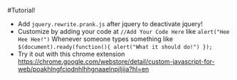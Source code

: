 #Tutorial!

* Add ```jquery.rewrite.prank.js``` after jquery to deactivate jquery!
* Customize by adding your code at ```//Add Your Code Here``` like ```alert("Hee Hee Hee!")``` Whenever someone types something like ```$(document).ready(function(){ alert("What it should do!") });```
* Try it out with this chrome extension https://chrome.google.com/webstore/detail/custom-javascript-for-web/poakhlngfciodnhlhhgnaaelnpjljija?hl=en
